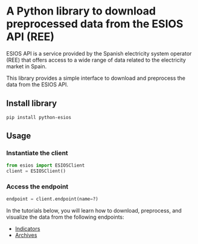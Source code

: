 # A Python library to download preprocessed data from the ESIOS API (REE)

ESIOS API is a service provided by the Spanish electricity system operator (REE) that offers access to a wide range of data related to the electricity market in Spain.

This library provides a simple interface to download and preprocess the data from the ESIOS API.

## Install library

```shell
pip install python-esios
```

## Usage

### Instantiate the client

```python
from esios import ESIOSClient
client = ESIOSClient()
```

### Access the endpoint

```python
endpoint = client.endpoint(name=?)
```

In the tutorials below, you will learn how to download, preprocess, and visualize the data from the following endpoints:

- [Indicators](https://github.com/datons/python-esios/blob/main/examples/20_Indicators/0_Steps/B1_Download.ipynb)
- [Archives](https://github.com/datons/python-esios/blob/main/examples/30_Archives/0_Steps/B1_Download.ipynb)